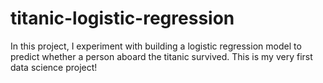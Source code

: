 # titanic-logistic-regression
In this project, I experiment with building a logistic regression model to predict whether a person aboard the titanic survived. This is my very first data science project!
